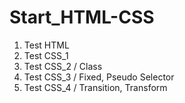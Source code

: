 # Start_HTML-CSS
1. Test HTML
2. Test CSS_1
3. Test CSS_2 / Class
4. Test CSS_3 / Fixed, Pseudo Selector
5. Test CSS_4 / Transition, Transform
